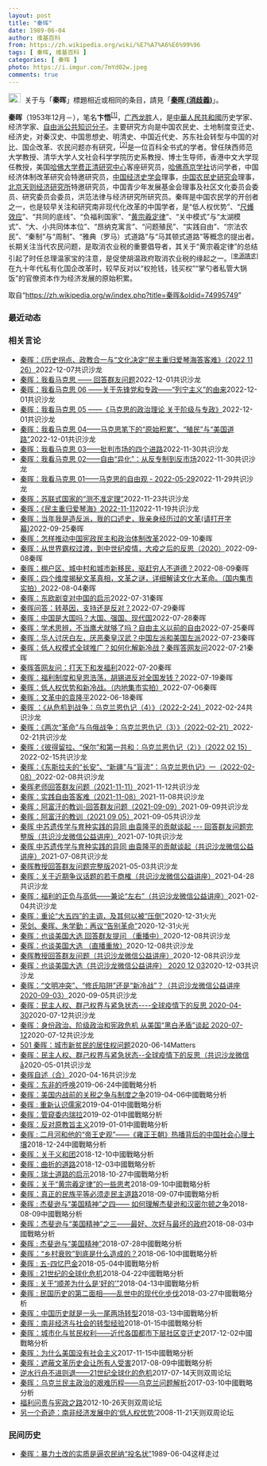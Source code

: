 ```yaml
---
layout: post
title: "秦晖"
date: 1989-06-04
author: 维基百科
from: https://zh.wikipedia.org/wiki/%E7%A7%A6%E6%99%96
tags: [ 秦晖, 维基百科 ]
categories: [ 秦晖 ]
photo: https://i.imgur.com/7mYd02w.jpeg
comments: true
---
```

<div class="mw-parser-output"><div role="note" class="hatnote navigation-not-searchable"><a href="/wiki/Wikipedia:%E6%B6%88%E6%AD%A7%E4%B9%89" title="Wikipedia:消歧义"><img alt="Disambig gray.svg" src="//upload.wikimedia.org/wikipedia/commons/thumb/5/5f/Disambig_gray.svg/25px-Disambig_gray.svg.png" decoding="async" width="25" height="19" srcset="//upload.wikimedia.org/wikipedia/commons/thumb/5/5f/Disambig_gray.svg/38px-Disambig_gray.svg.png 1.5x, //upload.wikimedia.org/wikipedia/commons/thumb/5/5f/Disambig_gray.svg/50px-Disambig_gray.svg.png 2x" data-file-width="220" data-file-height="168"></a><style data-mw-deduplicate="TemplateStyles:r74069148">body:not(.skin-minerva) .mw-parser-output .ifmobile>.mobile{display:none}body.skin-minerva .mw-parser-output .ifmobile>.nomobile{display:inherit;display:initial}</style><span class="ifmobile"><span class="nomobile">&nbsp;&nbsp;</span><span class="mobile"></span></span>关于与「<b>秦晖</b>」標題相近或相同的条目，請見「<b><a href="/wiki/%E7%A7%A6%E6%99%96_(%E6%B6%88%E6%AD%A7%E4%B9%89)" class="mw-redirect" title="秦晖 (消歧义)">秦晖 (消歧義)</a></b>」。</div>


<p><b>秦晖</b>（1953年12月<span class="useeditintro" title="Template:BLP editintro">－</span>），笔名<b>卞悟</b><sup id="cite_ref-1" class="reference"><a href="#cite_note-1">[1]</a></sup>，<a href="/wiki/%E5%B9%BF%E8%A5%BF" class="mw-redirect" title="广西">广西</a><a href="/wiki/%E9%BE%99%E8%83%9C" class="mw-redirect" title="龙胜">龙胜</a>人，是<a href="/wiki/%E4%B8%AD%E8%8F%AF%E4%BA%BA%E6%B0%91%E5%85%B1%E5%92%8C%E5%9C%8B" class="mw-redirect" title="中華人民共和國">中華人民共和國</a>历史学家、经济学家、<a href="/wiki/%E8%87%AA%E7%94%B1%E6%B4%BE" class="mw-redirect" title="自由派">自由派</a><a href="/wiki/%E5%85%AC%E5%85%B1%E7%9F%A5%E8%AF%86%E5%88%86%E5%AD%90" title="公共知识分子">公共知识分子</a>。主要研究方向是中国农民史、土地制度变迁史、经济史，对秦汉史、中国思想史、明清史、中国近代史、苏东社会转型与中国的对比、国企改革、农民问题亦有研究，<sup id="cite_ref-爱思想网_2-0" class="reference"><a href="#cite_note-爱思想网-2">[2]</a></sup>是一位百科全书式的学者。曾任陕西师范大学教授、清华大学人文社会科学学院历史系教授、博士生导师，香港中文大学现任教授，美国<a href="/wiki/%E5%93%88%E4%BD%9B%E5%A4%A7%E5%AD%A6" title="哈佛大学">哈佛大学</a><a href="/wiki/%E8%B4%B9%E6%AD%A3%E6%B8%85%E7%A0%94%E7%A9%B6%E4%B8%AD%E5%BF%83" class="mw-redirect" title="费正清研究中心">费正清研究中心</a>客座研究员，<a href="/wiki/%E5%93%88%E4%BD%9B%E7%87%95%E4%BA%AC%E5%AD%A6%E7%A4%BE" title="哈佛燕京学社">哈佛燕京学社</a>访问学者，中国经济体制改革研究会特邀研究员，<a href="/wiki/%E4%B8%AD%E5%9B%BD%E7%BB%8F%E6%B5%8E%E5%8F%B2%E5%AD%A6%E4%BC%9A" title="中国经济史学会">中国经济史学会</a>理事，<a href="/w/index.php?title=%E4%B8%AD%E5%9B%BD%E5%86%9C%E6%B0%91%E5%8F%B2%E7%A0%94%E7%A9%B6%E4%BC%9A&amp;action=edit&amp;redlink=1" class="new" title="中国农民史研究会（页面不存在）">中国农民史研究会</a>理事，<a href="/w/index.php?title=%E5%8C%97%E4%BA%AC%E5%A4%A9%E5%88%99%E7%BB%8F%E6%B5%8E%E7%A0%94%E7%A9%B6%E6%89%80&amp;action=edit&amp;redlink=1" class="new" title="北京天则经济研究所（页面不存在）">北京天则经济研究所</a>特邀研究员，中国青少年发展基金会理事及社区文化委员会委员、研究委员会委员，洪范法律与经济研究所研究员。秦晖是中国农民学的开创者之一，也是较早关注和研究南非现代化改革的中国学者，是“低人权优势”、“<a href="/wiki/%E5%B0%BA%E8%A0%96%E6%95%88%E5%BA%94" title="尺蠖效应">尺蠖效应</a>”、“共同的底线”、“负福利国家”、“<a href="/wiki/%E9%BB%84%E5%AE%97%E7%BE%B2%E5%AE%9A%E5%BE%8B" title="黄宗羲定律">黄宗羲定律</a>”、“关中模式”与“太湖模式”、“大、小共同体本位”、“昂纳克寓言”、“问题殖民”、“实践自由”、“宗法农民”、“秦制”与“周制”、“雅典（罗马）式道路”与“马其顿式道路”等概念的提出者。长期关注当代农民问题，是取消农业税的重要倡导者，其关于“黄宗羲定律”的总结引起了时任总理温家宝的注意，是促使胡温政府取消农业税的缘起之一。<sup class="noprint Template-Fact"><a href="/wiki/Wikipedia:%E5%88%97%E6%98%8E%E6%9D%A5%E6%BA%90" title="Wikipedia:列明来源"><span style="white-space: nowrap;" title="来源请求。">[來源請求]</span></a></sup>在九十年代私有化国企改革时，较早反对以“权抢钱，钱买权”“掌勺者私管大锅饭”的官僚资本作为经济发展的原始积累。
</p>
</div><noscript><img src="//zh.wikipedia.org/wiki/Special:CentralAutoLogin/start?type=1x1" alt="" title="" width="1" height="1" style="border: none; position: absolute;"></noscript>
<div class="printfooter" data-nosnippet="">取自“<a dir="ltr" href="https://zh.wikipedia.org/w/index.php?title=秦晖&amp;oldid=74995749">https://zh.wikipedia.org/w/index.php?title=秦晖&amp;oldid=74995749</a>”</div><div id="recent-news"><h3>最近动态</h3><ul></ul></div><div id="open-opinion"><h3>相关言论</h3><ul><li><a href="https://nodebe4.github.io/opinion/2022-12-07/%E7%A7%A6%E6%99%96-%E5%8E%86%E5%8F%B2%E6%8B%90%E7%82%B9-%E6%94%BF%E6%95%99%E5%90%88%E4%B8%80%E4%B8%8E-%E6%96%87%E5%8C%96%E5%86%B3%E5%AE%9A-%E6%B0%91%E4%B8%BB%E9%87%8D%E5%BD%92%E7%88%B1%E7%90%B4%E6%B5%B7%E7%AD%94%E5%AE%A2%E9%9A%BE-2022-11-26/" title="思享-共识">秦晖：《历史拐点、政教合一与“文化决定”民主重归爱琴海答客难》（2022 11 26）</a><time>2022-12-07</time><a class="tag">共识沙龙</a></li>
<li><a href="https://nodebe4.github.io/opinion/2022-12-01/%E7%A7%A6%E6%99%96-%E6%88%91%E7%9C%8B%E9%A9%AC%E5%85%8B%E6%80%9D-%E5%9B%9E%E7%AD%94%E7%BE%A4%E5%8F%8B%E9%97%AE%E9%A2%98/" title="思享-共识">秦晖：我看马克思 —— 回答群友问题</a><time>2022-12-01</time><a class="tag">共识沙龙</a></li>
<li><a href="https://nodebe4.github.io/opinion/2022-12-01/%E7%A7%A6%E6%99%96-%E6%88%91%E7%9C%8B%E9%A9%AC%E5%85%8B%E6%80%9D-06-%E5%85%B3%E4%BA%8E%E5%85%88%E9%94%8B%E5%85%9A%E5%92%8C%E4%B8%93%E6%94%BF-%E5%88%97%E5%AE%81%E4%B8%BB%E4%B9%89-%E7%9A%84%E7%94%B1%E6%9D%A5/" title="思享-共识">秦晖：我看马克思 06 ——关于先锋党和专政——“列宁主义”的由来</a><time>2022-12-01</time><a class="tag">共识沙龙</a></li>
<li><a href="https://nodebe4.github.io/opinion/2022-12-01/%E7%A7%A6%E6%99%96-%E6%88%91%E7%9C%8B%E9%A9%AC%E5%85%8B%E6%80%9D-05-%E9%A9%AC%E5%85%8B%E6%80%9D%E7%9A%84%E6%94%BF%E6%B2%BB%E7%90%86%E8%AE%BA-%E5%85%B3%E4%BA%8E%E9%98%B6%E7%BA%A7%E4%B8%8E%E4%B8%93%E6%94%BF/" title="思享-共识">秦晖：我看马克思 05 ——《马克思的政治理论 关于阶级与专政》</a><time>2022-12-01</time><a class="tag">共识沙龙</a></li>
<li><a href="https://nodebe4.github.io/opinion/2022-12-01/%E7%A7%A6%E6%99%96-%E6%88%91%E7%9C%8B%E9%A9%AC%E5%85%8B%E6%80%9D-04-%E9%A9%AC%E5%85%8B%E6%80%9D%E7%AC%94%E4%B8%8B%E7%9A%84-%E5%8E%9F%E5%A7%8B%E7%A7%AF%E7%B4%AF-%E6%AE%96%E6%B0%91-%E4%B8%8E-%E7%BE%8E%E5%9B%BD%E9%81%93%E8%B7%AF/" title="思享-共识">秦晖：我看马克思 04——马克思笔下的“原始积累”、“殖民”与“美国道路”</a><time>2022-12-01</time><a class="tag">共识沙龙</a></li>
<li><a href="https://nodebe4.github.io/opinion/2022-11-30/%E7%A7%A6%E6%99%96-%E6%88%91%E7%9C%8B%E9%A9%AC%E5%85%8B%E6%80%9D-03-%E6%89%B9%E5%88%A4%E5%B8%82%E5%9C%BA%E7%9A%84%E5%9B%9B%E4%B8%AA%E8%BF%9B%E8%B7%AF/" title="思享-共识">秦晖：我看马克思 03——批判市场的四个进路</a><time>2022-11-30</time><a class="tag">共识沙龙</a></li>
<li><a href="https://nodebe4.github.io/opinion/2022-11-30/%E7%A7%A6%E6%99%96-%E6%88%91%E7%9C%8B%E9%A9%AC%E5%85%8B%E6%80%9D-02-%E8%87%AA%E7%94%B1-%E5%BC%82%E5%8C%96-%E4%BB%8E%E5%8F%8D%E4%B8%93%E5%88%B6%E5%88%B0%E5%8F%8D%E5%B8%82%E5%9C%BA/" title="思享-共识">秦晖：我看马克思 02——自由“异化”：从反专制到反市场</a><time>2022-11-30</time><a class="tag">共识沙龙</a></li>
<li><a href="https://nodebe4.github.io/opinion/2022-11-29/%E7%A7%A6%E6%99%96-%E6%88%91%E7%9C%8B%E9%A9%AC%E5%85%8B%E6%80%9D-01-%E9%A9%AC%E5%85%8B%E6%80%9D%E7%9A%84%E8%87%AA%E7%94%B1%E8%A7%82-2022-05-29/" title="思享-共识">秦晖：我看马克思 01——马克思的自由观 - 2022-05-29</a><time>2022-11-29</time><a class="tag">共识沙龙</a></li>
<li><a href="https://nodebe4.github.io/opinion/2022-11-23/%E7%A7%A6%E6%99%96-%E8%8B%8F%E8%81%94%E5%BC%8F%E5%9B%BD%E5%AE%B6%E7%9A%84-%E6%B5%8B%E4%B8%8D%E5%87%86%E5%AE%9A%E7%90%86/" title="思享-共识">秦晖：苏联式国家的“测不准定理”</a><time>2022-11-23</time><a class="tag">共识沙龙</a></li>
<li><a href="https://nodebe4.github.io/opinion/2022-11-19/%E7%A7%A6%E6%99%96-%E6%B0%91%E4%B8%BB%E9%87%8D%E5%BD%92%E7%88%B1%E7%90%B4%E6%B5%B7-2022-11-11/" title="思享-共识">秦晖：《民主重归爱琴海》2022-11-11</a><time>2022-11-19</time><a class="tag">共识沙龙</a></li>
<li><a href="https://nodebe4.github.io/opinion/2022-09-25/%E7%A7%A6%E6%99%96-%E5%BD%93%E5%B9%B4%E6%88%91%E6%98%AF%E9%80%A0%E5%8F%8D%E6%B4%BE-%E6%88%91%E7%9A%84%E5%8F%A3%E8%BF%B0%E5%8F%B2-%E6%88%91%E4%BA%B2%E8%BA%AB%E7%BB%8F%E5%8E%86%E8%BF%87%E7%9A%84%E6%96%87%E9%9D%A9(%E8%AF%B7%E6%89%93%E5%BC%80%E5%AD%97%E5%B9%95)/" title="中国菜市场 Chinese Wet Market">秦晖：当年我是造反派，我的口述史，我亲身经历过的文革(请打开字幕)</a><time>2022-09-25</time><a class="tag">秦晖</a></li>
<li><a href="https://nodebe4.github.io/opinion/2022-09-10/%E7%A7%A6%E6%99%96-%E6%80%8E%E6%A0%B7%E6%8E%A8%E5%8A%A8%E4%B8%AD%E5%9B%BD%E5%AE%AA%E6%94%BF%E6%B0%91%E4%B8%BB%E5%92%8C%E6%94%BF%E6%B2%BB%E4%BD%93%E5%88%B6%E6%94%B9%E9%9D%A9/" title="中国菜市场 Chinese Wet Market">秦晖：怎样推动中国宪政民主和政治体制改革</a><time>2022-09-10</time><a class="tag">秦晖</a></li>
<li><a href="https://nodebe4.github.io/opinion/2022-09-08/%E7%A7%A6%E6%99%96-%E4%BB%8E%E4%B8%96%E7%95%8C%E9%9C%B8%E6%9D%83%E8%BF%87%E6%B8%A1-%E5%88%B0%E4%B8%AD%E4%B8%96%E7%BA%AA%E7%96%AB%E6%83%85-%E5%A4%A7%E7%96%AB%E4%B9%8B%E5%90%8E%E7%9A%84%E5%8F%8D%E6%80%9D-2020/" title="中国菜市场 Chinese Wet Market">秦晖：从世界霸权过渡，到中世纪疫情，大疫之后的反思（2020）</a><time>2022-09-08</time><a class="tag">秦晖</a></li>
<li><a href="https://nodebe4.github.io/opinion/2022-08-09/%E7%A7%A6%E6%99%96-%E6%A3%9A%E6%88%B7%E5%8C%BA-%E5%9F%8E%E4%B8%AD%E6%9D%91%E5%92%8C%E5%9F%8E%E5%B8%82%E6%96%B0%E7%A7%BB%E6%B0%91-%E9%A9%B1%E8%B5%B6%E7%A9%B7%E4%BA%BA%E4%B8%8D%E9%81%93%E5%BE%B7/" title="中国菜市场 Chinese Wet Market">秦晖：棚户区、城中村和城市新移民，驱赶穷人不道德？</a><time>2022-08-09</time><a class="tag">秦晖</a></li>
<li><a href="https://nodebe4.github.io/opinion/2022-08-04/%E7%A7%A6%E6%99%96-%E5%9B%9B%E4%B8%AA%E7%BB%B4%E5%BA%A6%E6%8F%AD%E7%A7%98%E6%96%87%E9%9D%A9%E7%9C%9F%E7%9B%B8-%E6%96%87%E9%9D%A9%E4%B9%8B%E8%B0%9C-%E8%AF%A6%E7%BB%86%E8%A7%A3%E8%AF%BB%E6%96%87%E5%8C%96%E5%A4%A7%E9%9D%A9%E5%91%BD-%E5%9B%BD%E5%86%85%E9%9B%86%E5%B8%82%E5%AE%9E%E6%8B%8D/" title="中国菜市场 Chinese Wet Market">秦晖：四个维度揭秘文革真相，文革之谜，详细解读文化大革命。（国内集市实拍）</a><time>2022-08-04</time><a class="tag">秦晖</a></li>
<li><a href="https://nodebe4.github.io/opinion/2022-07-31/%E7%A7%A6%E6%99%96-%E4%B8%9C%E6%AC%A7%E5%89%A7%E5%8F%98%E5%AF%B9%E4%B8%AD%E5%9B%BD%E7%9A%84%E5%90%AF%E7%A4%BA/" title="中国菜市场 Chinese Wet Market">秦晖：东欧剧变对中国的启示</a><time>2022-07-31</time><a class="tag">秦晖</a></li>
<li><a href="https://nodebe4.github.io/opinion/2022-07-29/%E7%A7%A6%E6%99%96%E9%97%AE%E7%AD%94-%E8%BD%AC%E5%9F%BA%E5%9B%A0-%E6%94%AF%E6%8C%81%E8%BF%98%E6%98%AF%E5%8F%8D%E5%AF%B9/" title="中国菜市场 Chinese Wet Market">秦晖问答：转基因，支持还是反对？</a><time>2022-07-29</time><a class="tag">秦晖</a></li>
<li><a href="https://nodebe4.github.io/opinion/2022-07-28/%E7%A7%A6%E6%99%96-%E4%B8%AD%E5%9B%BD%E6%98%AF%E5%A4%A7%E5%9B%BD%E5%90%97-%E5%A4%A7%E5%9B%BD-%E5%BC%BA%E5%9B%BD-%E7%8E%B0%E4%BB%A3%E5%9B%BD/" title="中国菜市场 Chinese Wet Market">秦晖：中国是大国吗？大国、强国、现代国</a><time>2022-07-28</time><a class="tag">秦晖</a></li>
<li><a href="https://nodebe4.github.io/opinion/2022-07-25/%E7%A7%A6%E6%99%96-%E5%AD%A6%E6%9C%AF%E6%80%9D%E8%BE%A8-%E4%B8%8D%E5%BD%93%E9%B9%B0%E7%8A%AC%E5%B0%B1%E5%A4%9F%E4%BA%86%E5%90%97-%E8%87%AA%E7%94%B1%E4%B8%BB%E4%B9%89%E4%BB%A5%E5%89%8D%E7%9A%84%E8%87%AA%E7%94%B1/" title="中国菜市场 Chinese Wet Market">秦晖：学术思辨，不当鹰犬就够了吗？自由主义以前的自由</a><time>2022-07-25</time><a class="tag">秦晖</a></li>
<li><a href="https://nodebe4.github.io/opinion/2022-07-23/%E7%A7%A6%E6%99%96-%E5%8D%8E%E4%BA%BA%E8%AE%A8%E5%8E%8C%E7%99%BD%E5%B7%A6-%E5%8E%8C%E6%81%B6%E7%A7%A6%E7%9A%87%E6%B1%89%E6%AD%A6-%E4%B8%AD%E5%9B%BD%E5%B7%A6%E6%B4%BE%E5%92%8C%E7%BE%8E%E5%9B%BD%E5%B7%A6%E6%B4%BE/" title="中国菜市场 Chinese Wet Market">秦晖：华人讨厌白左，厌恶秦皇汉武？中国左派和美国左派</a><time>2022-07-23</time><a class="tag">秦晖</a></li>
<li><a href="https://nodebe4.github.io/opinion/2022-07-21/%E7%A7%A6%E6%99%96-%E4%BD%8E%E4%BA%BA%E6%9D%83%E6%A8%A1%E5%BC%8F%E5%85%A8%E7%90%83%E6%8E%A8%E5%B9%BF-%E5%A6%82%E4%BD%95%E5%8C%96%E8%A7%A3%E6%96%B0%E5%86%B7%E6%88%98-%E7%A7%A6%E6%99%96%E7%AD%94%E7%BD%91%E5%8F%8B%E9%97%AE/" title="中国菜市场 Chinese Wet Market">秦晖：低人权模式全球推广？如何化解新冷战？秦晖答网友问</a><time>2022-07-21</time><a class="tag">秦晖</a></li>
<li><a href="https://nodebe4.github.io/opinion/2022-07-20/%E7%A7%A6%E6%99%96%E7%AD%94%E7%BD%91%E5%8F%8B%E9%97%AE-%E6%89%93%E5%A4%A9%E4%B8%8B%E5%92%8C%E5%8F%91%E7%A6%8F%E5%88%A9/" title="中国菜市场 Chinese Wet Market">秦晖答网友问：打天下和发福利</a><time>2022-07-20</time><a class="tag">秦晖</a></li>
<li><a href="https://nodebe4.github.io/opinion/2022-07-19/%E7%A7%A6%E6%99%96-%E7%A6%8F%E5%88%A9%E5%88%B6%E5%BA%A6%E5%92%8C%E7%9A%87%E6%81%A9%E6%B5%A9%E8%8D%A1-%E8%83%A1%E9%94%A1%E8%BF%9B%E5%8F%8D%E5%AF%B9%E5%85%A8%E5%9B%BD%E5%8F%91%E9%92%B1/" title="中国菜市场 Chinese Wet Market">秦晖：福利制度和皇恩浩荡，胡锡进反对全国发钱？</a><time>2022-07-19</time><a class="tag">秦晖</a></li>
<li><a href="https://nodebe4.github.io/opinion/2022-07-06/%E7%A7%A6%E6%99%96-%E4%BD%8E%E4%BA%BA%E6%9D%83%E4%BC%98%E5%8A%BF%E5%92%8C%E6%96%B0%E5%86%B7%E6%88%98-%E5%86%85%E5%9C%B0%E9%9B%86%E5%B8%82%E5%AE%9E%E6%8B%8D/" title="中国菜市场 Chinese Wet Market">秦晖：低人权优势和新冷战。（内地集市实拍）</a><time>2022-07-06</time><a class="tag">秦晖</a></li>
<li><a href="https://nodebe4.github.io/opinion/2022-06-18/%E7%A7%A6%E6%99%96-%E6%96%87%E9%9D%A9%E4%B8%AD%E7%9A%84%E8%A2%81%E9%9A%86%E5%B9%B3/" title="中国菜市场 Chinese Wet Market">秦晖：文革中的袁隆平</a><time>2022-06-18</time><a class="tag">秦晖</a></li>
<li><a href="https://nodebe4.github.io/opinion/2022-02-24/%E7%A7%A6%E6%99%96-%E4%BB%8E%E5%8D%B1%E6%9C%BA%E5%88%B0%E6%88%98%E4%BA%89-%E4%B9%8C%E5%85%8B%E5%85%B0%E6%81%A9%E4%BB%87%E8%AE%B0-4-2022-2-24/" title="思享-共识">秦晖 ：《从危机到战争：乌克兰恩仇记（4）》（2022-2-24）</a><time>2022-02-24</time><a class="tag">共识沙龙</a></li>
<li><a href="https://nodebe4.github.io/opinion/2022-02-21/%E7%A7%A6%E6%99%96-%E4%B8%A4%E6%AC%A1-%E9%9D%A9%E5%91%BD-%E4%B8%8E%E4%B9%8C%E4%BF%84%E6%88%98%E4%BA%89-%E4%B9%8C%E5%85%8B%E5%85%B0%E6%81%A9%E4%BB%87%E8%AE%B0-3-2022-02-21/" title="思享-共识">秦晖：《两次“革命”与乌俄战争：乌克兰恩仇记（3）》（2022-02-21）</a><time>2022-02-21</time><a class="tag">共识沙龙</a></li>
<li><a href="https://nodebe4.github.io/opinion/2022-02-15/%E7%A7%A6%E6%99%96-%E5%BD%BC%E5%BE%97%E7%95%99%E6%8B%89-%E4%BF%9D%E5%B0%94-%E5%92%8C%E7%AC%AC%E4%B8%80%E5%85%B1%E5%92%8C-%E4%B9%8C%E5%85%8B%E5%85%B0%E6%81%A9%E4%BB%87%E8%AE%B0-2-2022-02-15/" title="思享-共识">秦晖：《彼得留拉、“保尔”和第一共和：乌克兰恩仇记（2）》（2022 02 15）</a><time>2022-02-15</time><a class="tag">共识沙龙</a></li>
<li><a href="https://nodebe4.github.io/opinion/2022-02-08/%E7%A7%A6%E6%99%96-%E4%B8%9C%E6%96%AF%E6%8B%89%E5%A4%AB%E7%9A%84-%E9%95%BF%E5%AE%89-%E6%96%B0%E7%96%86-%E4%B8%8E-%E7%9B%B2%E6%B5%81-%E4%B9%8C%E5%85%8B%E5%85%B0%E6%81%A9%E4%BB%87%E8%AE%B0-%E4%B8%80-2022-02-08/" title="思享-共识">秦晖：《东斯拉夫的“长安”、“新疆”与“盲流”：乌克兰恩仇记》一（2022-02-08）</a><time>2022-02-08</time><a class="tag">共识沙龙</a></li>
<li><a href="https://nodebe4.github.io/opinion/2021-11-12/%E7%A7%A6%E6%99%96%E8%80%81%E5%B8%88%E5%9B%9E%E7%AD%94%E7%BE%A4%E5%8F%8B%E9%97%AE%E9%A2%98-2021-11-11/" title="共识沙龙">秦晖老师回答群友问题（2021-11-11）</a><time>2021-11-12</time><a class="tag">共识沙龙</a></li>
<li><a href="https://nodebe4.github.io/opinion/2021-11-08/%E7%A7%A6%E6%99%96-%E5%AE%9E%E8%B7%B5%E8%87%AA%E7%94%B1%E7%AD%94%E5%AE%A2%E9%9A%BE-2021-11-08/" title="共识沙龙">秦晖：实践自由答客难（2021-11-08）</a><time>2021-11-08</time><a class="tag">共识沙龙</a></li>
<li><a href="https://nodebe4.github.io/opinion/2021-09-09/%E7%A7%A6%E6%99%96-%E9%98%BF%E5%AF%8C%E6%B1%97%E7%9A%84%E6%95%99%E8%AE%AD-%E5%9B%9E%E7%AD%94%E7%BE%A4%E5%8F%8B%E9%97%AE%E9%A2%98-2021-09-09/" title="共识沙龙">秦晖：阿富汗的教训-回答群友问题（2021-09-09）</a><time>2021-09-09</time><a class="tag">共识沙龙</a></li>
<li><a href="https://nodebe4.github.io/opinion/2021-09-05/%E7%A7%A6%E6%99%96-%E9%98%BF%E5%AF%8C%E6%B1%97%E7%9A%84%E6%95%99%E8%AE%AD-2021-09-05/" title="共识沙龙">秦晖：阿富汗的教训（2021 09 05）</a><time>2021-09-05</time><a class="tag">共识沙龙</a></li>
<li><a href="https://nodebe4.github.io/opinion/2021-07-10/%E7%A7%A6%E6%99%96-%E4%B8%AD%E8%8B%8F%E9%81%97%E4%BC%A0%E5%AD%A6%E4%B8%8E%E8%82%B2%E7%A7%8D%E5%AE%9E%E8%B7%B5%E7%9A%84%E5%BC%82%E5%90%8C-%E7%94%B1%E8%A2%81%E9%9A%86%E5%B9%B3%E7%9A%84%E8%B4%A1%E7%8C%AE%E8%B0%88%E8%B5%B7-%E5%9B%9E%E7%AD%94%E7%BE%A4%E5%8F%8B%E9%97%AE%E9%A2%98%E5%AE%8C%E6%95%B4%E7%89%88-%E5%85%B1%E8%AF%86%E6%B2%99%E9%BE%99%E5%BE%AE%E4%BF%A1%E5%85%AC%E7%9B%8A%E8%AE%B2/" title="共识沙龙">秦晖 中苏遗传学与育种实践的异同 由袁隆平的贡献谈起 --- 回答群友问题完整版（共识沙龙微信公益讲座）</a><time>2021-07-10</time><a class="tag">共识沙龙</a></li>
<li><a href="https://nodebe4.github.io/opinion/2021-07-08/%E7%A7%A6%E6%99%96-%E4%B8%AD%E8%8B%8F%E9%81%97%E4%BC%A0%E5%AD%A6%E4%B8%8E%E8%82%B2%E7%A7%8D%E5%AE%9E%E8%B7%B5%E7%9A%84%E5%BC%82%E5%90%8C-%E7%94%B1%E8%A2%81%E9%9A%86%E5%B9%B3%E7%9A%84%E8%B4%A1%E7%8C%AE%E8%B0%88%E8%B5%B7-%E5%85%B1%E8%AF%86%E6%B2%99%E9%BE%99%E5%BE%AE%E4%BF%A1%E5%85%AC%E7%9B%8A%E8%AE%B2%E5%BA%A7/" title="共识沙龙">秦晖 中苏遗传学与育种实践的异同 由袁隆平的贡献谈起（共识沙龙微信公益讲座）</a><time>2021-07-08</time><a class="tag">共识沙龙</a></li>
<li><a href="https://nodebe4.github.io/opinion/2021-05-03/%E7%A7%A6%E6%99%96%E6%95%99%E6%8E%88%E5%9B%9E%E7%AD%94%E7%BE%A4%E5%8F%8B%E9%97%AE%E9%A2%98%E5%AE%8C%E6%95%B4%E7%89%88/" title="共识沙龙">秦晖教授回答群友问题完整版</a><time>2021-05-03</time><a class="tag">共识沙龙</a></li>
<li><a href="https://nodebe4.github.io/opinion/2021-04-28/%E7%A7%A6%E6%99%96-%E5%85%B3%E4%BA%8E%E8%BF%91%E6%9C%9F%E4%BA%89%E8%AE%AE%E8%AF%9D%E9%A2%98%E7%9A%84%E8%8B%A5%E5%B9%B2%E5%95%86%E6%A6%B7-%E5%85%B1%E8%AF%86%E6%B2%99%E9%BE%99%E5%BE%AE%E4%BF%A1%E5%85%AC%E7%9B%8A%E8%AE%B2%E5%BA%A7/" title="共识沙龙">秦晖：关于近期争议话题的若干商榷（共识沙龙微信公益讲座）</a><time>2021-04-28</time><a class="tag">共识沙龙</a></li>
<li><a href="https://nodebe4.github.io/opinion/2021-02-04/%E7%A7%A6%E6%99%96-%E7%A6%8F%E5%88%A9%E7%9A%84%E6%AD%A3%E8%B4%9F%E4%B8%8E%E9%AB%98%E4%BD%8E-%E5%85%BC%E8%AE%BA-%E5%B7%A6%E5%8F%B3-%E5%85%B1%E8%AF%86%E6%B2%99%E9%BE%99%E5%BE%AE%E4%BF%A1%E5%85%AC%E7%9B%8A%E8%AE%B2%E5%BA%A7/" title="共识沙龙">秦晖：福利的正负与高低——兼论“左右”（共识沙龙微信公益讲座）</a><time>2021-02-04</time><a class="tag">共识沙龙</a></li>
<li><a href="https://nodebe4.github.io/opinion/2020-12-31/%E7%A7%A6%E6%99%96-%E9%87%8D%E8%AE%BA-%E5%A4%A7%E4%BA%94%E5%9B%9B-%E7%9A%84%E4%B8%BB%E8%B0%83-%E5%8F%8A%E5%85%B6%E4%BD%95%E4%BB%A5%E8%A2%AB-%E5%8E%8B%E5%80%92/" title="2049post">秦晖：重论“大五四”的主调，及其何以被“压倒”</a><time>2020-12-31</time><a class="tag">火光</a></li>
<li><a href="https://nodebe4.github.io/opinion/2020-12-31/%E8%8D%A3%E5%89%91-%E7%A7%A6%E6%99%96-%E6%9C%B1%E5%AD%A6%E5%8B%A4-%E5%86%8D%E8%AE%AE-%E5%91%8A%E5%88%AB%E9%9D%A9%E5%91%BD/" title="2049post">荣剑、秦晖、朱学勤：再议“告别革命”</a><time>2020-12-31</time><a class="tag">火光</a></li>
<li><a href="https://nodebe4.github.io/opinion/2020-12-08/%E7%A7%A6%E6%99%96-%E4%B9%9F%E8%B0%88%E7%BE%8E%E5%9B%BD%E5%A4%A7%E9%80%89-%E5%9B%9E%E7%AD%94%E7%BE%A4%E5%8F%8B%E6%8F%90%E9%97%AE-%E9%87%8D%E6%92%AD%E4%B8%AD/" title="共识沙龙">秦晖：也谈美国大选  回答群友提问 （重播中）</a><time>2020-12-08</time><a class="tag">共识沙龙</a></li>
<li><a href="https://nodebe4.github.io/opinion/2020-12-08/%E7%A7%A6%E6%99%96-%E4%B9%9F%E8%B0%88%E7%BE%8E%E5%9B%BD%E5%A4%A7%E9%80%89-%E7%9B%B4%E6%92%AD%E9%87%8D%E6%94%BE/" title="共识沙龙">秦晖：也谈美国大选 （直播重放）</a><time>2020-12-08</time><a class="tag">共识沙龙</a></li>
<li><a href="https://nodebe4.github.io/opinion/2020-12-08/%E7%A7%A6%E6%99%96%E6%95%99%E6%8E%88%E5%9B%9E%E7%AD%94%E7%BE%A4%E5%8F%8B%E9%97%AE%E9%A2%98-%E5%85%B1%E8%AF%86%E6%B2%99%E9%BE%99%E5%BE%AE%E4%BF%A1%E5%85%AC%E7%9B%8A%E8%AE%B2%E5%BA%A7/" title="共识沙龙">秦晖教授回答群友问题（共识沙龙微信公益讲座）</a><time>2020-12-08</time><a class="tag">共识沙龙</a></li>
<li><a href="https://nodebe4.github.io/opinion/2020-12-03/%E7%A7%A6%E6%99%96-%E4%B9%9F%E8%B0%88%E7%BE%8E%E5%9B%BD%E5%A4%A7%E9%80%89-%E5%85%B1%E8%AF%86%E6%B2%99%E9%BE%99%E5%BE%AE%E4%BF%A1%E5%85%AC%E7%9B%8A%E8%AE%B2%E5%BA%A7-2020-12-03/" title="共识沙龙">秦晖：也谈美国大选（共识沙龙微信公益讲座） 2020 12 03</a><time>2020-12-03</time><a class="tag">共识沙龙</a></li>
<li><a href="https://nodebe4.github.io/opinion/2020-09-05/%E7%A7%A6%E6%99%96-%E6%96%87%E6%98%8E%E5%86%B2%E7%AA%81-%E4%BF%AE%E6%B0%8F%E9%99%B7%E9%98%B1-%E8%BF%98%E6%98%AF-%E6%96%B0%E5%86%B7%E6%88%98-%E5%85%B1%E8%AF%86%E6%B2%99%E9%BE%99%E5%BE%AE%E4%BF%A1%E5%85%AC%E7%9B%8A%E8%AE%B2%E5%BA%A72020-09-03/" title="共识沙龙">秦晖：“文明冲突”、“修氏陷阱”还是“新冷战”？（共识沙龙微信公益讲座2020-09-03）</a><time>2020-09-05</time><a class="tag">共识沙龙</a></li>
<li><a href="https://nodebe4.github.io/opinion/2020-07-12/%E7%A7%A6%E6%99%96-%E6%B0%91%E4%B8%BB%E4%BA%BA%E6%9D%83-%E7%BE%A4%E5%B7%B1%E6%9D%83%E7%95%8C%E4%B8%8E%E7%B4%A7%E6%80%A5%E7%8A%B6%E6%80%81-%E5%85%A8%E7%90%83%E7%96%AB%E6%83%85%E4%B8%8B%E7%9A%84%E5%8F%8D%E6%80%9D-2020-04-30/" title="共识沙龙">秦晖：民主人权、群己权界与紧急状态----全球疫情下的反思 2020-04-30</a><time>2020-07-12</time><a class="tag">共识沙龙</a></li>
<li><a href="https://nodebe4.github.io/opinion/2020-07-12/%E7%A7%A6%E6%99%96-%E8%BA%AB%E4%BB%BD%E6%94%BF%E6%B2%BB-%E9%98%B6%E7%BA%A7%E6%94%BF%E6%B2%BB%E5%92%8C%E5%AE%AA%E6%94%BF%E5%8D%B1%E6%9C%BA-%E4%BB%8E%E7%BE%8E%E5%9B%BD-%E9%BB%91%E7%99%BD%E7%9F%9B%E7%9B%BE-%E8%B0%88%E8%B5%B7-2020-07-12/" title="共识沙龙">秦晖：身份政治、阶级政治和宪政危机  从美国“黑白矛盾”谈起 2020-07-12</a><time>2020-07-12</time><a class="tag">共识沙龙</a></li>
<li><a href="https://nodebe4.github.io/opinion/2020-06-14/501-%E7%A7%A6%E6%99%96-%E5%9F%8E%E5%B8%82%E6%96%B0%E8%B4%AB%E6%B0%91%E7%9A%84%E5%B1%85%E4%BD%8F%E6%9D%83%E9%97%AE%E9%A2%98/" title="野兽爱智慧">501 秦晖：城市新贫民的居住权问题</a><time>2020-06-14</time><a class="tag">Matters</a></li>
<li><a href="https://nodebe4.github.io/opinion/2020-05-01/%E7%A7%A6%E6%99%96-%E6%B0%91%E4%B8%BB%E4%BA%BA%E6%9D%83-%E7%BE%A4%E5%B7%B1%E6%9D%83%E7%95%8C%E4%B8%8E%E7%B4%A7%E6%80%A5%E7%8A%B6%E6%80%81-%E5%85%A8%E7%90%83%E7%96%AB%E6%83%85%E4%B8%8B%E7%9A%84%E5%8F%8D%E6%80%9D-%E5%85%B1%E8%AF%86%E6%B2%99%E9%BE%99%E5%BE%AE%E4%BF%A1%C3%A5/" title="共识沙龙">秦晖：民主人权、群己权界与紧急状态--全球疫情下的反思（共识沙龙微信å</a><time>2020-05-01</time><a class="tag">共识沙龙</a></li>
<li><a href="https://nodebe4.github.io/opinion/2020-04-16/%E7%A7%A6%E6%99%96%E8%87%AA%E8%BF%B0-%E5%90%88/" title="共识沙龙">秦晖自述（合）</a><time>2020-04-16</time><a class="tag">共识沙龙</a></li>
<li><a href="https://nodebe4.github.io/opinion/2019-06-24/%E7%A7%A6%E6%99%96-%E4%B8%9C%E9%9D%9E%E7%9A%84%E5%91%BC%E5%94%A4/" title="秦晖">秦晖：东非的呼唤</a><time>2019-06-24</time><a class="tag">中國戰略分析</a></li>
<li><a href="https://nodebe4.github.io/opinion/2019-04-06/%E7%A7%A6%E6%99%96-%E7%BE%8E%E5%9B%BD%E5%86%85%E6%88%98%E5%89%8D%E7%9A%84%E5%85%B3%E7%A8%8E%E4%B9%8B%E4%BA%89%E4%B8%8E%E5%88%B6%E5%BA%A6%E4%B9%8B%E4%BA%89/" title="秦晖">秦晖：美国内战前的关税之争与制度之争</a><time>2019-04-06</time><a class="tag">中國戰略分析</a></li>
<li><a href="https://nodebe4.github.io/opinion/2019-04-01/%E7%A7%A6%E6%99%96-%E9%87%8D%E6%96%B0%E8%AE%A4%E8%AF%86%E5%84%92%E5%AE%B6/" title="秦晖">秦晖 : 重新认识儒家</a><time>2019-04-01</time><a class="tag">中國戰略分析</a></li>
<li><a href="https://nodebe4.github.io/opinion/2019-02-01/%E7%A7%A6%E6%99%96-%E7%AE%A1%E7%AA%A5%E5%A7%94%E5%86%85%E7%91%9E%E6%8B%89/" title="秦晖">秦晖：管窥委内瑞拉</a><time>2019-02-01</time><a class="tag">中國戰略分析</a></li>
<li><a href="https://nodebe4.github.io/opinion/2019-01-01/%E7%A7%A6%E6%99%96-%E5%8F%8D%E5%AF%B9%E5%8E%9F%E6%95%99%E6%97%A8%E4%B8%BB%E4%B9%89/" title="秦晖">秦晖：反对原教旨主义</a><time>2019-01-01</time><a class="tag">中國戰略分析</a></li>
<li><a href="https://nodebe4.github.io/opinion/2018-12-24/%E7%A7%A6%E6%99%96-%E4%BA%8C%E6%9C%88%E6%B2%B3%E5%92%8C%E4%BB%96%E7%9A%84-%E5%B8%9D%E7%8E%8B%E5%8F%B2%E8%A7%82-%E9%9B%8D%E6%AD%A3%E7%8E%8B%E6%9C%9D-%E7%83%AD%E6%92%AD%E8%83%8C%E5%90%8E%E7%9A%84%E4%B8%AD%E5%9B%BD%E7%A4%BE%E4%BC%9A%E5%BF%83%E7%90%86%E5%9C%9F%E5%A3%A4/" title="秦晖">秦晖 : 二月河和他的“帝王史观”——《雍正王朝》热播背后的中国社会心理土壤</a><time>2018-12-24</time><a class="tag">中國戰略分析</a></li>
<li><a href="https://nodebe4.github.io/opinion/2018-12-10/%E7%A7%A6%E6%99%96-%E5%85%B3%E4%BA%8E%E4%B9%89%E5%92%8C%E5%9B%A2/" title="秦晖">秦晖：关于义和团</a><time>2018-12-10</time><a class="tag">中國戰略分析</a></li>
<li><a href="https://nodebe4.github.io/opinion/2018-12-03/%E7%A7%A6%E6%99%96-%E6%9B%B2%E6%8A%98%E7%9A%84%E9%81%93%E8%B7%AF/" title="秦晖">秦晖：曲折的道路</a><time>2018-12-03</time><a class="tag">中國戰略分析</a></li>
<li><a href="https://nodebe4.github.io/opinion/2018-10-27/%E7%A7%A6%E6%99%96-%E7%91%9E%E5%A3%AB%E9%81%93%E8%B7%AF%E7%9A%84%E5%90%AF%E7%A4%BA/" title="秦晖">秦晖：瑞士道路的启示</a><time>2018-10-27</time><a class="tag">中國戰略分析</a></li>
<li><a href="https://nodebe4.github.io/opinion/2018-09-10/%E7%A7%A6%E6%99%96-%E5%85%B3%E4%BA%8E-%E9%BB%84%E5%AE%97%E7%BE%B2%E5%AE%9A%E5%BE%8B-%E7%9A%84%E4%B8%80%E4%BA%9B%E6%80%9D%E8%80%83/" title="秦晖">秦晖：关于“黄宗羲定律”的一些思考</a><time>2018-09-10</time><a class="tag">中國戰略分析</a></li>
<li><a href="https://nodebe4.github.io/opinion/2018-09-07/%E7%A7%A6%E6%99%96-%E7%9C%9F%E6%AD%A3%E7%9A%84%E6%B0%91%E6%97%8F%E5%B9%B3%E7%AD%89%E5%BF%85%E9%A1%BB%E8%B5%B0%E6%B0%91%E4%B8%BB%E9%81%93%E8%B7%AF/" title="秦晖">秦晖：真正的民族平等必须走民主道路</a><time>2018-09-07</time><a class="tag">中國戰略分析</a></li>
<li><a href="https://nodebe4.github.io/opinion/2018-08-09/%E7%A7%A6%E6%99%96-%E6%9D%B0%E6%96%90%E9%80%8A%E4%B8%8E-%E7%BE%8E%E5%9B%BD%E7%B2%BE%E7%A5%9E-%E4%B9%8B%E5%9B%9B-%E5%A6%82%E4%BD%95%E7%90%86%E8%A7%A3%E6%9D%B0%E6%96%90%E9%80%8A%E5%92%8C%E6%B1%89%E5%AF%86%E5%B0%94%E9%A1%BF%E4%B9%8B%E4%BA%89/" title="秦晖">秦晖 : 杰斐逊与“美国精神”之四—— 如何理解杰斐逊和汉密尔顿之争</a><time>2018-08-09</time><a class="tag">中國戰略分析</a></li>
<li><a href="https://nodebe4.github.io/opinion/2018-08-03/%E7%A7%A6%E6%99%96-%E6%9D%B0%E6%96%90%E9%80%8A%E4%B8%8E-%E7%BE%8E%E5%9B%BD%E7%B2%BE%E7%A5%9E-%E4%B9%8B%E4%B8%89-%E6%9C%80%E5%A5%BD-%E6%AC%A1%E5%A5%BD%E4%B8%8E%E6%9C%80%E5%9D%8F%E7%9A%84%E6%94%BF%E5%BA%9C/" title="秦晖">秦晖：杰斐逊与“美国精神”之三——最好、次好与最坏的政府</a><time>2018-08-03</time><a class="tag">中國戰略分析</a></li>
<li><a href="https://nodebe4.github.io/opinion/2018-07-28/%E7%A7%A6%E6%99%96-%E6%9D%B0%E6%96%90%E9%80%8A%E4%B8%8E-%E7%BE%8E%E5%9B%BD%E7%B2%BE%E7%A5%9E/" title="秦晖">秦晖 : 杰斐逊与“美国精神”</a><time>2018-07-28</time><a class="tag">中國戰略分析</a></li>
<li><a href="https://nodebe4.github.io/opinion/2018-06-10/%E7%A7%A6%E6%99%96-%E4%B9%A1%E6%9D%91%E8%A1%B0%E8%B4%A5-%E5%88%B0%E5%BA%95%E6%98%AF%E4%BB%80%E4%B9%88%E9%80%A0%E6%88%90%E7%9A%84/" title="秦晖">秦晖：“乡村衰败”到底是什么造成的？</a><time>2018-06-10</time><a class="tag">中國戰略分析</a></li>
<li><a href="https://nodebe4.github.io/opinion/2018-05-04/%E7%A7%A6%E6%99%96-%E4%BA%94-%E5%9B%9B%E5%BF%86%E5%B7%B4%E9%87%91/" title="秦晖">秦晖 : 五-四忆巴金</a><time>2018-05-04</time><a class="tag">中國戰略分析</a></li>
<li><a href="https://nodebe4.github.io/opinion/2018-04-22/%E7%A7%A6%E6%99%96-21%E4%B8%96%E7%BA%AA%E7%9A%84%E5%85%A8%E7%90%83%E5%8C%96%E5%8D%B1%E6%9C%BA/" title="秦晖">秦晖 : 21世纪的全球化危机</a><time>2018-04-22</time><a class="tag">中國戰略分析</a></li>
<li><a href="https://nodebe4.github.io/opinion/2018-04-13/%E7%A7%A6%E6%99%96-%E5%85%B3%E4%BA%8E-%E9%A1%BA%E5%B7%AE%E4%B8%BA%E4%BB%80%E4%B9%88%E6%98%AF-%E5%A5%BD%E7%9A%84/" title="秦晖">秦晖 : 关于“顺差为什么是‘好的’”</a><time>2018-04-13</time><a class="tag">中國戰略分析</a></li>
<li><a href="https://nodebe4.github.io/opinion/2018-03-27/%E7%A7%A6%E6%99%96-%E6%B0%91%E5%9B%BD%E5%8E%86%E5%8F%B2%E7%9A%84%E7%AC%AC%E4%BA%8C%E9%9D%A2%E7%9B%B8-%E4%B9%B1%E4%B8%96%E4%B8%AD%E7%9A%84%E7%8E%B0%E4%BB%A3%E5%8C%96%E6%AD%A5%E4%BC%90/" title="秦晖">秦晖 : 民国历史的第二面相——乱世中的现代化步伐</a><time>2018-03-27</time><a class="tag">中國戰略分析</a></li>
<li><a href="https://nodebe4.github.io/opinion/2018-03-13/%E7%A7%A6%E6%99%96-%E4%B8%AD%E5%9B%BD%E5%8E%86%E5%8F%B2%E5%B0%B1%E6%98%AF%E4%B8%80%E5%A4%B4%E4%B8%80%E5%B0%BE%E4%B8%A4%E5%9C%BA%E8%BD%AC%E5%9E%8B/" title="秦晖">秦晖：中国历史就是一头一尾两场转型</a><time>2018-03-13</time><a class="tag">中國戰略分析</a></li>
<li><a href="https://nodebe4.github.io/opinion/2018-01-15/%E7%A7%A6%E6%99%96-%E5%8D%97%E9%9D%9E%E7%BB%8F%E6%B5%8E%E4%B8%8E%E7%A4%BE%E4%BC%9A%E7%9A%84%E8%BD%AC%E5%9E%8B%E7%BB%8F%E9%AA%8C/" title="秦晖">秦晖：南非经济与社会的转型经验</a><time>2018-01-15</time><a class="tag">中國戰略分析</a></li>
<li><a href="https://nodebe4.github.io/opinion/2017-12-02/%E7%A7%A6%E6%99%96-%E5%9F%8E%E5%B8%82%E5%8C%96%E4%B8%8E%E8%B4%AB%E6%B0%91%E6%9D%83%E5%88%A9-%E8%BF%91%E4%BB%A3%E5%90%84%E5%9B%BD%E9%83%BD%E5%B8%82%E4%B8%8B%E5%B1%82%E7%A4%BE%E5%8C%BA%E5%8F%98%E8%BF%81%E5%8F%B2/" title="秦晖">秦晖：城市化与贫民权利——近代各国都市下层社区变迁史</a><time>2017-12-02</time><a class="tag">中國戰略分析</a></li>
<li><a href="https://nodebe4.github.io/opinion/2017-11-15/%E7%A7%A6%E6%99%96-%E4%B8%BA%E4%BB%80%E4%B9%88%E7%BE%8E%E5%9B%BD%E6%B2%A1%E6%9C%89%E7%A4%BE%E4%BC%9A%E4%B8%BB%E4%B9%89/" title="秦晖">秦晖：为什么美国没有社会主义</a><time>2017-11-15</time><a class="tag">中國戰略分析</a></li>
<li><a href="https://nodebe4.github.io/opinion/2017-08-09/%E7%A7%A6%E6%99%96-%E9%81%AE%E8%94%BD%E6%96%87%E9%9D%A9%E5%8E%86%E5%8F%B2%E4%BC%9A%E8%AE%A9%E6%89%80%E6%9C%89%E4%BA%BA%E5%8F%97%E5%AE%B3/" title="秦晖">秦晖：遮蔽文革历史会让所有人受害</a><time>2017-08-09</time><a class="tag">中國戰略分析</a></li>
<li><a href="https://nodebe4.github.io/opinion/2017-07-14/%E9%80%86%E6%B0%B4%E8%A1%8C%E8%88%9F%E4%B8%8D%E8%BF%9B%E5%88%99%E9%80%80-21%E4%B8%96%E7%BA%AA%E5%85%A8%E7%90%83%E5%8C%96%E7%9A%84%E5%8D%B1%E6%9C%BA/" title="秦晖">逆水行舟不进则退——21世纪全球化的危机</a><time>2017-07-14</time><a class="tag">天则双周论坛</a></li>
<li><a href="https://nodebe4.github.io/opinion/2017-03-10/%E7%A7%A6%E6%99%96-%E4%B9%8C%E5%85%8B%E5%85%B0%E6%B0%91%E4%B8%BB%E6%94%BF%E6%B2%BB%E7%9A%84%E8%89%B0%E9%9A%BE%E5%8E%86%E7%A8%8B-%E4%B9%8C%E5%85%8B%E5%85%B0%E9%97%AE%E9%A2%98%E8%A7%A3%E6%9E%90/" title="秦晖">秦晖：乌克兰民主政治的艰难历程——乌克兰问题解析</a><time>2017-03-10</time><a class="tag">中國戰略分析</a></li>
<li><a href="https://nodebe4.github.io/opinion/2012-10-26/%E7%A6%8F%E5%88%A9%E9%97%AE%E8%B4%A3%E4%B8%8E%E5%AE%AA%E6%94%BF%E4%B9%8B%E8%B7%AF/" title="秦晖">福利问责与宪政之路</a><time>2012-10-26</time><a class="tag">天则双周论坛</a></li>
<li><a href="https://nodebe4.github.io/opinion/2008-11-21/%E5%8F%A6%E4%B8%80%E4%B8%AA%E5%A5%87%E8%BF%B9-%E5%8D%97%E9%9D%9E%E7%BB%8F%E6%B5%8E%E5%8F%91%E5%B1%95%E4%B8%AD%E7%9A%84-%E4%BD%8E%E4%BA%BA%E6%9D%83%E4%BC%98%E5%8A%BF/" title="秦晖">另一个奇迹：南非经济发展中的‘低人权优势’</a><time>2008-11-21</time><a class="tag">天则双周论坛</a></li>
</ul></div><div id="mjls-record"><h3>民间历史</h3><ul><li><a href="https://nodebe4.github.io/mjlsh/1989-06-04/%E7%A7%A6%E6%99%96-%E6%9A%B4%E5%8A%9B%E5%9C%9F%E6%94%B9%E7%9A%84%E5%AE%9E%E8%B4%A8%E6%98%AF%E9%80%BC%E5%86%9C%E6%B0%91%E7%BA%B3-%E6%8A%95%E5%90%8D%E7%8A%B6/" title="秦晖">秦晖：暴力土改的实质是逼农民纳“投名状”</a><time>1989-06-04</time><a class="tag">这样走过</a></li>
</ul></div>